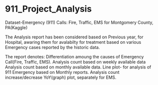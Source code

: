# 911_Project_Analysis

Dataset-Emergency (911) Calls: Fire, Traffic, EMS for Montgomery County, PA(Kaggle)

The Analysis report has been considered based on Previous year, for Hospital, awaring them for avalabilty for treatment based on various Emergency cases reported by the historic data.

The report denotes:
Differentiation amoung the causes of Emergency Call(Fire, Traffic, EMS).
Analysis count based on weekly available data
Analysis count based on monthly available data. Line plot- for analysis of 911 Emergency based on Monthly reports.
Analysis count increase/decrease YoY(graph) plot, separately for EMS.


